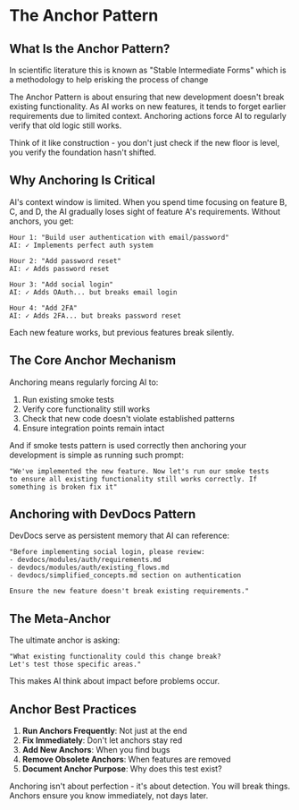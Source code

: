 # The Anchor Pattern

## What Is the Anchor Pattern?

In scientific literature this is known as "Stable Intermediate Forms" which is a methodology to help erisking the process of change

The Anchor Pattern is about ensuring that new development doesn't break existing functionality. As AI works on new features, it tends to forget earlier requirements due to limited context. Anchoring actions force AI to regularly verify that old logic still works.


Think of it like construction - you don't just check if the new floor is level, you verify the foundation hasn't shifted.

## Why Anchoring Is Critical

AI's context window is limited. When you spend time focusing on feature B, C, and D, the AI gradually loses sight of feature A's requirements. Without anchors, you get:

```
Hour 1: "Build user authentication with email/password"
AI: ✓ Implements perfect auth system

Hour 2: "Add password reset"
AI: ✓ Adds password reset

Hour 3: "Add social login"
AI: ✓ Adds OAuth... but breaks email login

Hour 4: "Add 2FA"
AI: ✓ Adds 2FA... but breaks password reset
```

Each new feature works, but previous features break silently.

## The Core Anchor Mechanism

Anchoring means regularly forcing AI to:
1. Run existing smoke tests
2. Verify core functionality still works
3. Check that new code doesn't violate established patterns
4. Ensure integration points remain intact

And if smoke tests pattern is used correctly then anchoring your development is simple as running such prompt:

```
"We've implemented the new feature. Now let's run our smoke tests 
to ensure all existing functionality still works correctly. If something is broken fix it"
```

## Anchoring with DevDocs Pattern

DevDocs serve as persistent memory that AI can reference:

```
"Before implementing social login, please review:
- devdocs/modules/auth/requirements.md
- devdocs/modules/auth/existing_flows.md
- devdocs/simplified_concepts.md section on authentication

Ensure the new feature doesn't break existing requirements."
```

## The Meta-Anchor

The ultimate anchor is asking:
```
"What existing functionality could this change break? 
Let's test those specific areas."
```

This makes AI think about impact before problems occur.

## Anchor Best Practices

1. **Run Anchors Frequently**: Not just at the end
2. **Fix Immediately**: Don't let anchors stay red
3. **Add New Anchors**: When you find bugs
4. **Remove Obsolete Anchors**: When features are removed
5. **Document Anchor Purpose**: Why does this test exist?

Anchoring isn't about perfection - it's about detection. You will break things. Anchors ensure you know immediately, not days later.
